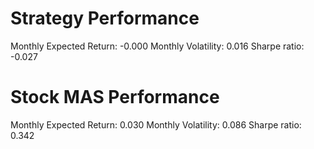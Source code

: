 # Strategy Performance
Monthly Expected Return: -0.000
Monthly Volatility: 0.016
Sharpe ratio: -0.027
# Stock MAS Performance
Monthly Expected Return: 0.030
Monthly Volatility: 0.086
Sharpe ratio: 0.342

